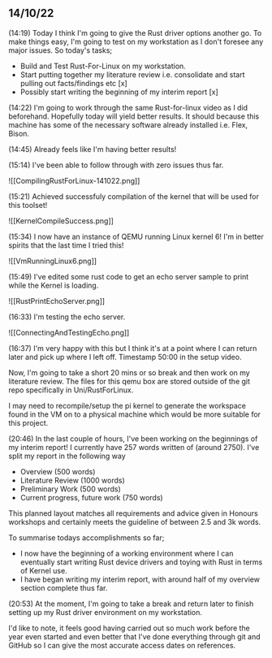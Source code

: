 
## 14/10/22

(14:19)
Today I think I'm going to give the Rust driver options another go. To make things easy, I'm going to test on my workstation as I don't foresee any major issues. So today's tasks;

+ Build and Test Rust-For-Linux on my workstation.
+ Start putting together my literature review i.e. consolidate and start pulling out facts/findings etc [x]
+ Possibly start writing the beginning of my interim report [x]


(14:22)
I'm going to work through the same Rust-for-linux video as I did beforehand. Hopefully today will yield better results. It should because this machine has some of the necessary software already installed i.e. Flex, Bison.

(14:45)
Already feels like I'm having better results!

(15:14)
I've been able to follow through with zero issues thus far.

![[CompilingRustForLinux-141022.png]]

(15:21)
Achieved successfuly compilation of the kernel that will be used for this toolset!

![[KernelCompileSuccess.png]]

(15:34)
I now have an instance of QEMU running Linux kernel 6!
I'm in better spirits that the last time I tried this!

![[VmRunningLinux6.png]]

(15:49)
I've edited some rust code to get an echo server sample to print while the Kernel is loading.

![[RustPrintEchoServer.png]]

(16:33)
I'm testing the echo server.

![[ConnectingAndTestingEcho.png]]

(16:37)
I'm very happy with this but I think it's at a point where I can return later and pick up where I left off. Timestamp 50:00 in the setup video.

Now, I'm going to take a short 20 mins or so break and then work on my literature review. The files for this qemu box are stored outside of the git repo specifically in Uni/RustForLinux.

I may need to recompile/setup the pi kernel to generate the workspace found in the VM on to a physical machine which would be more suitable for this project.

(20:46)
In the last couple of hours, I've been working on the beginnings of my interim report! I currently have 257 words written of (around 2750). I've split my report in the following way

+ Overview (500 words)
+ Literature Review (1000 words)
+ Preliminary Work (500 words)
+ Current progress, future work (750 words)

This planned layout matches all requirements and advice given in Honours workshops and certainly meets the guideline of between 2.5 and 3k words. 

To summarise todays accomplishments so far;
+ I now have the beginning of a working environment where I can eventually start writing Rust device drivers and toying with Rust in terms of Kernel use.
+ I have began writing my interim report, with around half of my overview section complete thus far.

(20:53)
At the moment, I'm going to take a break and return later to finish setting up my Rust driver environment on my workstation. 

I'd like to note, it feels good having carried out so much work before the year even started and even better that I've done everything through git and GitHub so I can give the most accurate access dates on references. 